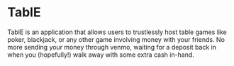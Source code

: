 # TablE

TablE is an application that allows users to trustlessly host table games like poker, blackjack, or any other game involving money with your friends. No more sending your money through venmo, waiting for a deposit back in when you (hopefully!) walk away with some extra cash in-hand. 
